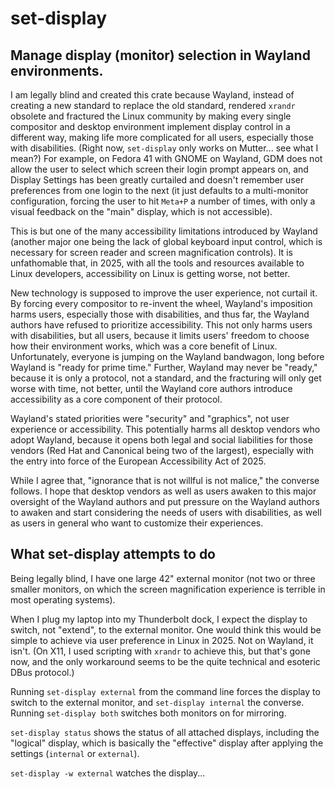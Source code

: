 # set-display

## Manage display (monitor) selection in Wayland environments.

I am legally blind and created this crate because Wayland, instead of creating a new standard to replace the old standard, rendered `xrandr` obsolete and fractured the Linux community by making every single compositor and desktop environment implement display control in a different way, making life more complicated for all users, especially those with disabilities. (Right now, `set-display` only works on Mutter... see what I mean?) For example, on Fedora 41 with GNOME on Wayland, GDM does not allow the user to select which screen their login prompt appears on, and Display Settings has been greatly curtailed and doesn't remember user preferences from one login to the next (it just defaults to a multi-monitor configuration, forcing the user to hit `Meta+P` a number of times, with only a visual feedback on the "main" display, which is not accessible).

This is but one of the many accessibility limitations introduced by Wayland (another major one being the lack of global keyboard input control, which is necessary for screen reader and screen magnification controls). It is unfathomable that, in 2025, with all the tools and resources available to Linux developers, accessibility on Linux is getting worse, not better.

New technology is supposed to improve the user experience, not curtail it. By forcing every compositor to re-invent the wheel, Wayland's imposition harms users, especially those with disabilities, and thus far, the Wayland authors have refused to prioritize accessibility. This not only harms users with disabilities, but all users, because it limits users' freedom to choose how their environment works, which was a core benefit of Linux. Unfortunately, everyone is jumping on the Wayland bandwagon, long before Wayland is "ready for prime time." Further, Wayland may never be "ready," because it is only a protocol, not a standard, and the fracturing will only get worse with time, not better, until the Wayland core authors introduce accessibility as a core component of their protocol.

Wayland's stated priorities were "security" and "graphics", not user experience or accessibility. This potentially harms all desktop vendors who adopt Wayland, because it opens both legal and social liabilities for those vendors (Red Hat and Canonical being two of the largest), especially with the entry into force of the European Accessibility Act of 2025.

While I agree that, "ignorance that is not willful is not malice," the converse follows. I hope that desktop vendors as well as users awaken to this major oversight of the Wayland authors and put pressure on the Wayland authors to awaken and start considering the needs of users with disabilities, as well as users in general who want to customize their experiences.

## What set-display attempts to do

Being legally blind, I have one large 42" external monitor (not two or three smaller monitors, on which the screen magnification experience is terrible in most operating systems).

When I plug my laptop into my Thunderbolt dock, I expect the display to switch, not "extend", to the external monitor. One would think this would be simple to achieve via user preference in Linux in 2025. Not on Wayland, it isn't. (On X11, I used scripting with `xrandr` to achieve this, but that's gone now, and the only workaround seems to be the quite technical and esoteric DBus protocol.)

Running `set-display external` from the command line forces the display to switch to the external monitor, and `set-display internal` the converse. Running `set-display both` switches both monitors on for mirroring.

`set-display status` shows the status of all attached displays, including the "logical" display, which is basically the "effective" display after applying the settings (`internal` or `external`).

`set-display -w external` watches the display...
